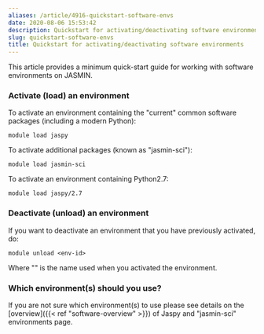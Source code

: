 ```yaml
---
aliases: /article/4916-quickstart-software-envs
date: 2020-08-06 15:53:42
description: Quickstart for activating/deactivating software environments
slug: quickstart-software-envs
title: Quickstart for activating/deactivating software environments
---
```


This article provides a minimum quick-start guide for working with software environments on JASMIN.

### Activate (load) an environment

To activate an environment containing the "current" common software packages
(including a modern Python):

    
    
    module load jaspy

To activate additional packages (known as "jasmin-sci"):

    
    
    module load jasmin-sci

To activate an environment containing Python2.7:

    
    
    module load jaspy/2.7

### Deactivate (unload) an environment

If you want to deactivate an environment that you have previously activated,
do:

    
    
    module unload <env-id>

Where "<env-id>" is the name used when you activated the environment.

### Which environment(s) should you use?

If you are not sure which environment(s) to use please see details on the
[overview]({{< ref "software-overview" >}}) of Jaspy and "jasmin-sci"
environments page.



